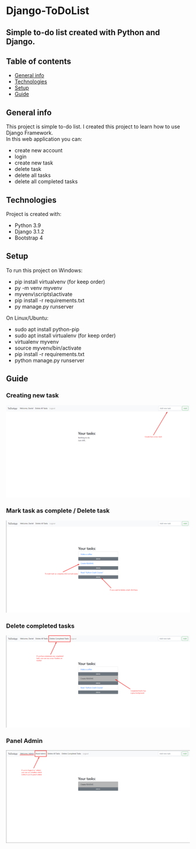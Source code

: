 # Django-ToDoList
## Simple to-do list created with Python and Django.

## Table of contents
* [General info](#general-info)
* [Technologies](#technologies)
* [Setup](#setup)
* [Guide](#guide)

## General info
This project is simple to-do list. I created this project to learn how to use Django Framework.\
In this web application you can:
* create new account
* login
* create new task
* delete task
* delete all tasks
* delete all completed tasks
	
## Technologies
Project is created with:
* Python 3.9
* Django 3.1.2
* Bootstrap 4
	
## Setup
To run this project on Windows:
* pip install virtualvenv (for keep order)
* py -m venv myvenv
* myvenv\scripts\activate
* pip install -r requirements.txt
* py manage.py runserver

On Linux/Ubuntu:
* sudo apt install python-pip
* sudo apt install virtualenv (for keep order)
* virtualenv myvenv
* source myvenv/bin/activate
* pip install -r requirements.txt
* python manage.py runserver

## Guide
### Creating new task
![readme_1](images/readme_1.png)
### Mark task as complete / Delete task
![readme_2](images/readme_2.png)
### Delete completed tasks
![readme_3](images/readme_3.png)
### Panel Admin
![readme_4](images/readme_4.png)
